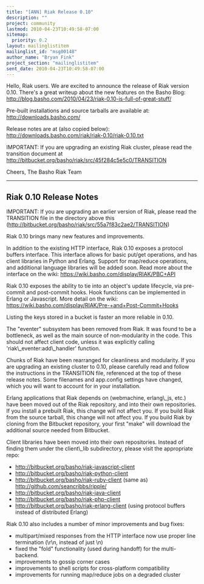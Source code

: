 ```yaml
---
title: "[ANN] Riak Release 0.10"
description: ""
project: community
lastmod: 2010-04-23T10:49:58-07:00
sitemap:
  priority: 0.2
layout: mailinglistitem
mailinglist_id: "msg00148"
author_name: "Bryan Fink"
project_section: "mailinglistitem"
sent_date: 2010-04-23T10:49:58-07:00
---
```



Hello, Riak users. We are excited to announce the release of Riak
version 0.10. There's a great writeup about the new features on the
Basho Blog:
http://blog.basho.com/2010/04/23/riak-0.10-is-full-of-great-stuff/

Pre-built installations and source tarballs are available at:
http://downloads.basho.com/

Release notes are at (also copied below):
http://downloads.basho.com/riak/riak-0.10/riak-0.10.txt

IMPORTANT: If you are upgrading an existing Riak cluster, please read
the transition document at
http://bitbucket.org/basho/riak/src/45f284c5e5c0/TRANSITION

Cheers,
The Basho Riak Team


-----------------------
Riak 0.10 Release Notes
-----------------------

IMPORTANT: If you are upgrading an earlier version of Riak, please read
 the TRANSITION file in the directory above this
 (http://bitbucket.org/basho/riak/src/55a7f83c2ae2/TRANSITION)

Riak 0.10 brings many new features and improvements.

In addition to the existing HTTP interface, Riak 0.10 exposes a
protocol buffers interface. This interface allows for basic put/get
operations, and has client libraries in Python and Erlang. Support
for map/reduce operations, and additional language libraries will be
added soon. Read more about the interface on the wiki:
https://wiki.basho.com/display/RIAK/PBC+API

Riak 0.10 exposes the ability to tie into an object's update
lifecycle, via pre-commit and post-commit hooks. Hook functions can
be implemented in Erlang or Javascript. More detail on the wiki:
https://wiki.basho.com/display/RIAK/Pre-+and+Post-Commit+Hooks

Listing the keys stored in a bucket is faster an more reliable in 0.10.

The "eventer" subsystem has been removed from Riak. It was found to
be a bottleneck, as well as the main source of non-modularity in the
code. This should not affect client code, unless it was explicitly
calling 'riak\\_eventer:add\\_handler' function.

Chunks of Riak have been rearranged for cleanliness and modularity.
If you are upgrading an existing cluster to 0.10, please carefully
read and follow the instructions in the TRANSITION file, referenced at
the top of these release notes. Some filenames and app.config
settings have changed, which you will want to account for in your
installation.

Erlang applications that Riak depends on (webmachine, erlang\\_js, etc.)
have been moved out of the Riak repository, and into their own
repositories. If you install a prebuilt Riak, this change will not
affect you. If you build Riak from the source tarball, this change
will not affect you. If you build Riak by cloning from the Bitbucket
repository, your first "make" will download the additional source
needed from Bitbucket.

Client libraries have been moved into their own repositories. Instead
of finding them under the client\\_lib subdirectory, please visit the
appropriate repo:
 - http://bitbucket.org/basho/riak-javascript-client
 - http://bitbucket.org/basho/riak-python-client
 - http://bitbucket.org/basho/riak-ruby-client
 (same as) http://github.com/seancribbs/ripple/
 - http://bitbucket.org/basho/riak-java-client
 - http://bitbucket.org/basho/riak-php-client
 - http://bitbucket.org/basho/riak-erlang-client
 (using protocol buffers instead of distributed Erlang)

Riak 0.10 also includes a number of minor improvements and bug fixes:
 - multipart/mixed responses from the HTTP interface now use proper
 line termination (\\r\\n, instead of just \\n)
 - fixed the "fold" functionality (used during handoff) for the
 multi-backend.
 - improvements to gossip corner cases
 - improvements to shell scripts for cross-platform compatibility
 - improvements for running map/reduce jobs on a degraded cluster

